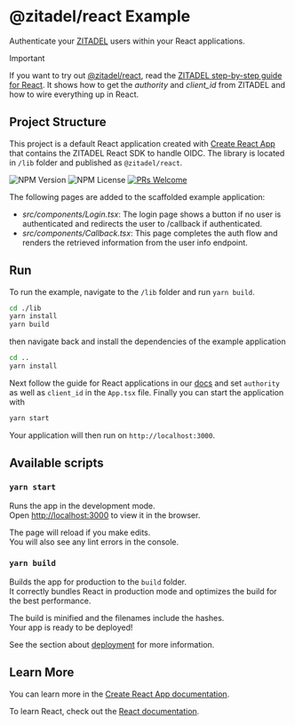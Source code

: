 # @zitadel/react Example

Authenticate your [ZITADEL](https://zitadel.com) users within your React applications.

> [!IMPORTANT]
> If you want to try out [@zitadel/react](https://www.npmjs.com/package/@zitadel/react), read the [ZITADEL step-by-step guide for React](https://zitadel.com/docs/examples/login/react).
> It shows how to get the _authority_ and _client_id_ from ZITADEL and how to wire everything up in React.

## Project Structure

This project is a default React application created with [Create React App](https://create-react-app.dev/) that contains the ZITADEL React SDK to handle OIDC. The library is located in `/lib` folder and published as `@zitadel/react`.

![NPM Version](https://img.shields.io/npm/v/@zitadel/react)
![NPM License](https://img.shields.io/npm/l/@zitadel/react)
[![PRs Welcome](https://img.shields.io/badge/PRs-welcome-brightgreen.svg?style=flat-square)](https://makeapullrequest.com)

The following pages are added to the scaffolded example application:

- _src/components/Login.tsx_: The login page shows a button if no user is authenticated and redirects the user to /callback if authenticated.
- _src/components/Callback.tsx_: This page completes the auth flow and renders the retrieved information from the user info endpoint.

## Run

To run the example, navigate to the `/lib` folder and run `yarn build`.

```bash
cd ./lib
yarn install
yarn build
```

then navigate back and install the dependencies of the example application

```bash
cd ..
yarn install
```

Next follow the guide for React applications in our [docs](https://zitadel.com/docs/examples/login/react)
and set `authority` as well as `client_id` in the `App.tsx` file.
Finally you can start the application with

```bash
yarn start
```

Your application will then run on `http://localhost:3000`.

## Available scripts

### `yarn start`

Runs the app in the development mode.\
Open [http://localhost:3000](http://localhost:3000) to view it in the browser.

The page will reload if you make edits.\
You will also see any lint errors in the console.

### `yarn build`

Builds the app for production to the `build` folder.\
It correctly bundles React in production mode and optimizes the build for the best performance.

The build is minified and the filenames include the hashes.\
Your app is ready to be deployed!

See the section about [deployment](https://facebook.github.io/create-react-app/docs/deployment) for more information.

## Learn More

You can learn more in the [Create React App documentation](https://facebook.github.io/create-react-app/docs/getting-started).

To learn React, check out the [React documentation](https://reactjs.org/).

